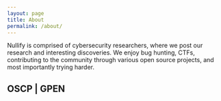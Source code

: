 ```yaml
---
layout: page
title: About
permalink: /about/
---
```


Nullify is comprised of cybersecurity researchers, where we post our research and interesting discoveries.  We enjoy bug hunting, CTFs, contributing to the community through various open source projects, and most importantly trying harder.

## OSCP | GPEN 
